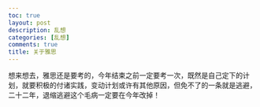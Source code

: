```yaml
---
toc: true
layout: post
description: 乱想
categories: [乱想]
comments: true
title: 关于雅思
---
```


想来想去，雅思还是要考的，今年结束之前一定要考一次，既然是自己定下的计划，就要积极的付诸实践，变动计划或许有其他原因，但免不了的一条就是逃避，二十二年，退缩逃避这个毛病一定要在今年改掉！